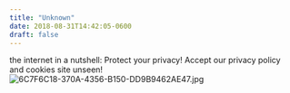```yaml
---
title: "Unknown"
date: 2018-08-31T14:42:05-0600
draft: false
---
```


the internet in a nutshell: Protect your privacy! Accept our privacy policy and cookies site unseen! ![6C7F6C18-370A-4356-B150-DD9B9462AE47.jpg](http://ianwhitney.micro.blog/uploads/2018/7868e75f61.jpg)
